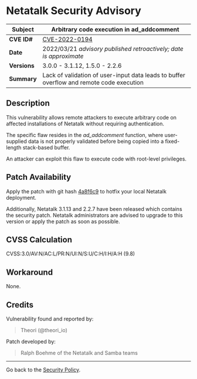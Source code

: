 # Netatalk Security Advisory

| **Subject**  | Arbitrary code execution in ad_addcomment |
| ------------ | -------------------------------------- |
| **CVE ID#**  | [CVE-2022-0194](https://www.cve.org/CVERecord?id=CVE-2022-0194) |
| **Date**     | 2022/03/21 *advisory published retroactively; date is approximate* |
| **Versions** | 3.0.0 - 3.1.12, 1.5.0 - 2.2.6 |
| **Summary**  | Lack of validation of user-input data leads to buffer overflow and remote code execution |

## Description

This vulnerability allows remote attackers to execute arbitrary code
on affected installations of Netatalk without requiring authentication.

The specific flaw resides in the *ad_addcomment* function,
where user-supplied data is not properly validated
before being copied into a fixed-length stack-based buffer.

An attacker can exploit this flaw to execute code
with root-level privileges.

## Patch Availability

Apply the patch with git hash
[4a8f6c9](https://github.com/Netatalk/netatalk/commit/4a8f6c964d5ca86df27c50e50dc1b60d39c9b76d.diff)
to hotfix your local Netatalk deployment.

Additionally, Netatalk 3.1.13 and 2.2.7 have been released which
contains the security patch. Netatalk administrators are advised to
upgrade to this version or apply the patch as soon as possible.

## CVSS Calculation

CVSS:3.0/AV:N/AC:L/PR:N/UI:N/S:U/C:H/I:H/A:H (9.8)

## Workaround

None.

## Credits

Vulnerability found and reported by:

> Theori (@theori_io)

Patch developed by:

> Ralph Boehme of the Netatalk and Samba teams

---

Go back to the [Security Policy](/security.html).
